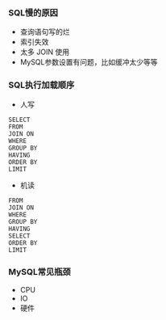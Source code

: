 ### SQL慢的原因

- 查询语句写的烂
- 索引失效
- 太多 JOIN 使用
- MySQL参数设置有问题，比如缓冲太少等等

### SQL执行加载顺序

* 人写

```mysql
SELECT
FROM
JOIN ON
WHERE
GROUP BY
HAVING
ORDER BY
LIMIT
```

* 机读

```mysql
FROM
JOIN ON
WHERE
GROUP BY
HAVING
SELECT
ORDER BY
LIMIT
```



### MySQL常见瓶颈

* CPU
* IO
* 硬件